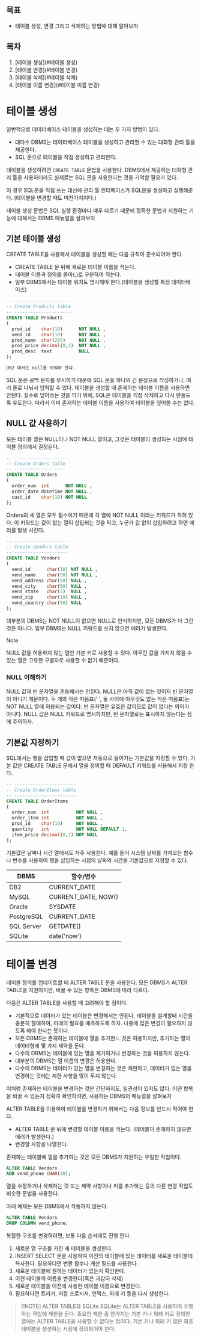 ## 목표

- 테이블 생성, 변경 그리고 삭제하는 방법에 대해 알아보자

## 목차

1. [테이블 생성](#테이블 생성)
2. [테이블 변경](#테이블 변경)
3. [테이블 삭제](#테이블 삭제)
4. [테이블 이름 변경](#테이블 이름 변경)


# 테이블 생성

일반적으로 데이터베이스 테이블을 생성하는 데는 두 가지 방법이 있다.

- 대다수 DBMS는 데이터베이스 테이블을 생성하고 관리할 수 있는 대화형 관리 툴을 제공한다.
- SQL 문으로 테이블을 직접 생성하고 관리한다.

테이블을 생성하려면 `CREATE TABLE` 문법을 사용한다. DBMS에서 제공하는 대화형 관리 툴을 사용하더라도 실제로는 SQL 문을 사용한다는 것을 기억할 필요가 있다.

이 경우 SQL문을 직접 쓰는 대신에 관리 툴 인터페이스가 SQL문을 생성하고 실행해준다.
(테이블을 변경할 때도 마찬가지이다.)

테이블 생성 문법은 SQL 실행 환경마다 매우 다르기 때문에 정확한 문법과 지원하는 기능에 대해서는 DBMS 매뉴얼을 살펴보자

## 기본 테이블 생성

CREATE TABLE을 사용해서 테이블을 생성할 때는 다음 규칙이 준수되어야 한다.

- CREATE TABLE 문 뒤에 새로운 테이블 이름을 적는다.
- 테이블 이름과 정의를 콤마(,)로 구분하여 적는다.
- 일부 DBMS에서는 테이블 위치도 명시해야 한다.(테이블을 생성할 특정 데이터베이스)

```sql
-- ---------------------
-- Create Products table
-- ---------------------
CREATE TABLE Products
(
  prod_id    char(10)      NOT NULL ,
  vend_id    char(10)      NOT NULL ,
  prod_name  char(255)     NOT NULL ,
  prod_price decimal(8,2)  NOT NULL ,
  prod_desc  text          NULL 
);

DB2 에서는 null을 지워야 한다.
```

SQL 문은 공백 문자를 무시하기 때문에 SQL 문을 하나의 긴 문장으로 작성하거나, 여러 줄로 나눠서 입력할 수 있다. 테이블을 생성할 때 존재하는 테이블 이름을 사용하면 안된다.
실수로 덮어쓰는 것을 막기 위해, SQL은 테이블을 직접 삭제하고 다시 만들도록 유도한다. 따라서 이미 존재하는 테이블 이름을 사용하여 테이블을 덮어쓸 수는 없다.

## NULL 값 사용하기

모든 테이블 열은 NULL이나 NOT NULL 열이고, 그것은 테이블이 생성되는 시점에 테이블 정의에서 결정된다.

```sql
-- -------------------
-- Create Orders table
-- -------------------
CREATE TABLE Orders
(
  order_num  int      NOT NULL ,
  order_date datetime NOT NULL ,
  cust_id    char(10) NOT NULL 
);
```

Orders의 세 열은 모두 필수이기 때문에 각 열에 NOT NULL 이라는 키워드가 적혀 있다. 이 키워드는 값이 없는 열이 삽입되는 것을 막고, 누군가 값 없이 삽입하려고 하면 에러를 발생 시킨다.

```SQL
-- --------------------
-- Create Vendors table
-- --------------------
CREATE TABLE Vendors
(
  vend_id      char(10) NOT NULL ,
  vend_name    char(50) NOT NULL ,
  vend_address char(50) NULL ,
  vend_city    char(50) NULL ,
  vend_state   char(5)  NULL ,
  vend_zip     char(10) NULL ,
  vend_country char(50) NULL 
);

```

대부분의 DBMS는 NOT NULL이 없으면 NULL로 인식하지만, 모든 DBMS가 다 그런것은 아니다. 일부 DBMS는 NULL 키워드를 쓰지 않으면 에러가 발생한다.

> [!NOTE]
> NULL 값을 허용하지 않는 열만 기본 키로 사용할 수 있다. 아무런 값을 가지지 않을 수 있는 열은 고유한 구별자로 사용할 수 없기 때문이다.


### NULL 이해하기

NULL 값과 빈 문자열을 혼동해서는 안된다. NULL은 아직 값이 없는 것이지 빈 문자열이 아니기 때문이다. 두 개의 작은 따옴표(' ', 둘 사이에 아무것도 없는 작은 따옴표)는 NOT NULL 열에 허용되는 값이다. 빈 문자열은 유효한 값이므로 값이 없다는 의미가 아니다. NULL 값은 NULL 키워드로 명시하지만, 빈 문자열로는 표시하지 않는다는 점에 주의하자.

## 기본값 지정하기

SQL에서는 행을 삽입할 때 값이 없으면 자동으로 들어가는 기본값을 지정할 수 있다. 기본 값은 CREATE TABLE 문에서 열을 정의할 때 DEFAULT 키워드를 사용해서 지정 한다.

```sql
-- -----------------------
-- Create OrderItems table
-- -----------------------
CREATE TABLE OrderItems
(
  order_num  int          NOT NULL ,
  order_item int          NOT NULL ,
  prod_id    char(10)     NOT NULL ,
  quantity   int          NOT NULL DEFAULT 1,
  item_price decimal(8,2) NOT NULL 
);
```

기본값은 날짜나 시간 열에서도 자주 사용한다. 예를 들어 시스템 날짜를 가져오는 함수나 변수를 사용하여 행을 삽입하는 시점의 날짜와 시간을 기본값으로 지정할 수 있다.

| DBMS       | 함수/변수           |
| ---------- | ------------------- |
| DB2        | CURRENT_DATE        |
| MySQL      | CURRENT_DATE, NOW() |
| Oracle     | SYSDATE             |
| PostgreSQL | CURRENT_DATE        |
| SQL Server | GETDATE()           |
| SQLite     | date('now')         |


# 테이블 변경

테이블 정의를 업데이트할 때 ALTER TABLE 문을 사용한다. 모든 DBMS가 ALTER TABLE을 지원하지만, 바꿀 수 있는 항목은 DBMS에 따라 다르다.

다음은 ALTER TABLE을 사용할 때 고려해야 할 점이다.

- 기본적으로 데이터가 있는 테이블은 변경해서는 안된다. 테이블을 설계할때 시간을 충분히 할애하여, 미래의 필요를 예측하도록 하자. 나중에 많은 변경이 필요하지 않도록 해야 한다는 뜻이다.
- 모든 DBMS는 존재하는 테이블에 열을 추가한느 것은 허용하지만, 추가하는 열의 데이터형에 몇 가지 제약을 둔다.
- 다수의 DBMS는 테이블에 있는 열을 제거하거나 변경하는 것을 허용하지 않는다.
- 대부분의 DBMS는 열 이름의 변경은 허용한다.
- 다수의 DBMS는 데이터가 있는 열을 변경하는 것은 제한하고, 데이터가 없는 열을 변경하는 것에는 제한 사항을 많이 두지 않는다.

이처럼 존재하는 테이블을 변경하는 것은 간단하지도, 일관성이 있지도 않다.
어떤 항목을 바꿀 수 있는지 정확히 확인하려면, 사용하는 DBMS의 매뉴얼을 살펴보자

ALTER TABLE을 이용하여 테이블을 변경하기 위해서는 다음 정보를 반드시 적어야 한다.

- ALTER TABLE 문 뒤에 변경할 테이블 이름을 적는다.
  (테이블이 존재하지 않으면 에러가 발생한다.)
- 변경할 사항을 나열한다.

존재하는 테이블에 열을 추가하는 것은 모든 DBMS가 지원하는 유일한 작업이다.

```SQL
ALTER TABLE Vendors
ADD vend_phone CHAR(20);
```

열을 수정하거나 삭제하는 것 또는 제약 사항이나 키를 추가하는 등의 다른 변경 작업도 비슷한 문법을 사용한다.

아래 예제는 모든 DBMS에서 작동하지 않는다.

```SQL
ALTER TABLE Vendors
DROP COLUMN vend_phone;
```

복잡한 구조를 변경하려면, 보통 다음 순서대로 진행 한다.

1. 새로운 열 구조를 가진 새 테이블을 생성한다.
2. INSERT SELECT 문을 사용하여 이전의 테이블에 있는 데이터를 새로운 테이블에 복사한다. 필요하다면 변환 함수나 계산 필드를 사용한다.
3. 새로운 테이블에 원하는 데이터가 있는지 확인한다.
4. 이전 테이블의 이름을 변경한다(혹은 과감히 삭제)
5. 새로운 테이블을 이전에 사용한 테이블 이름으로 변경한다.
6. 필요하다면 트리거, 저장 프로시저, 인덱스, 외래 키 등을 다시 생성한다.

> [!NOTE] ALTER TABLE과 SQLite
> SQLite는 ALTER TABLE을 사용하여 수행하는 작업에 제한을 둔다.
> 중요한 제한 중 한가지는 기본 키나 외래 키로 정의한 열에는 ALTER TABLE을 사용할 수 없다는 점이다.
> 기본 키나 외래 키 열은 최초 테이블을 생성하는 시점에 정의되어야 한다.
